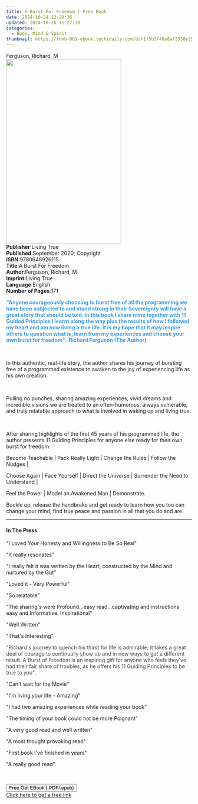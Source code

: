 ```yaml
---
title: A Burst For Freedom | Free Book
date: 2024-10-24 12:29:36
updated: 2024-10-26 11:27:38
categories:
  - Body, Mind & Spirit
thumbnail: https://thmb-001-ebook.techidaily.com/dcf1f5b3f46e8a73330e352e859581c796671b6fa31b9fb1888cd0afa9b3713a.jpg
---
```

<main id="book-container">
  <div class="flex flex-col">
    <div class="book-brief flex-1 py-6 px-4 sm:p-6 md:py-10 md:px-8">
      <!-- brief-->
      <div class="book-brief-main">Ferguson, Richard, M</div>
    </div>
    <div
      class="book-meta-info flex-1 grid gap-4 col-start-1 col-end-3 row-start-1 sm:mb-6 sm:grid-cols-4 lg:gap-6 lg:col-start-2 lg:row-end-6 lg:row-span-6 lg:mb-0"
    >
      <div
        class="book-meta-info-left place-content-center mt-4 p-4 text-sm leading-6 col-start-2 col-span-2 dark:text-slate-400"
      >
        <img
          class="w-full h-500 object-cover rounded-lg sm:h-255 sm:col-span-2 lg:col-span-full"
          src="https://img-001-ebook.techidaily.com/36c11d3147c9707d0f9e5b9619aca22ce64874b22dbb38443de4d37f9aae8d95.jpg"
          alt=""
          width="312"
          height="500"
        />
      </div>
      <div
        class="book-meta-info-right mt-2 col-start-1 row-start-2 col-span-3 self-center"
      >
        <!-- meta data  -->
        <div class="flex flex-col px-4 md:px-8">
          <div class="flex-1">
            <strong>Publisher</strong>:<span class="px-2">Living True</span>
          </div>
          <div class="flex-1">
            <strong>Published</strong>:<span class="px-2"
              >September 2020; Copyright</span
            >
          </div>
          <div class="flex-1">
            <strong>ISBN</strong>:<span class="px-2">9780648926115</span>
          </div>
          <div class="flex-1">
            <strong>Title</strong>:<span class="px-2">A Burst For Freedom</span>
          </div>
          <div class="flex-1">
            <strong>Author</strong>:<span class="px-2"
              >Ferguson, Richard, M</span
            >
          </div>
          <div class="flex-1">
            <strong>Imprint</strong>:<span class="px-2">Living True</span>
          </div>
          <div class="flex-1">
            <strong>Language</strong>:<span class="px-2">English</span>
          </div>
          <div class="flex-1">
            <strong>Number of Pages</strong>:<span class="px-2">171</span>
          </div>
        </div>
      </div>
    </div>
    <div class="book-description flex-1 py-6 px-4 sm:p-6 md:py-10 md:px-8">
      <div class="book-description-main">
        <div accordion-content="" id="description">
          <p>
            <strong style="color: rgb(61, 155, 233)"
              >"Anyone courageously choosing to burst free of all the
              programming we have been subjected to and stand strong in their
              Sovereignty will have a great story that should be told. In this
              book I share mine together with 11 Guided Principles I learnt
              along the way plus the results of how I followed my heart and am
              now living a true life. It is my hope that it may inspire others
              to question what is, learn from my experiences and choose your own
              burst for freedom".&nbsp;&nbsp;Richard Ferguson (The
              Author)</strong
            >
          </p>
          <p><br /></p>
          <p>
            In this authentic, real-life story, the author shares his journey of
            bursting free of a programmed existence to awaken to the joy of
            experiencing life as his own creation.
          </p>
          <p><br /></p>
          <p>
            Pulling no punches, sharing amazing experiences, vivid dreams and
            incredible visions we are treated to an often-humorous, always
            vulnerable, and truly relatable approach to what is involved in
            waking up and living true.
          </p>
          <p><br /></p>
          <p>
            After sharing highlights of the first 45 years of his programmed
            life, the author presents 11 Guiding Principles for anyone else
            ready for their own burst for freedom:
          </p>
          <p>
            Become Teachable | Pack Really Light | Change the Rules | Follow the
            Nudges |
          </p>
          <p>
            Choose Again | Face Yourself | Direct the Universe | Surrender the
            Need to Understand |
          </p>
          <p>Feel the Power | Model an Awakened Man | Demonstrate.</p>
          <p>
            Buckle up, release the handbrake and get ready to learn how you too
            can change your mind, find true peace and passion in all that you do
            and are.&nbsp;
          </p>
        </div>
        <div class="accordion-fader"></div>
      </div>
    </div>
    <div class="book-excerpts flex-1 py-6 px-4 sm:p-6 md:py-10 md:px-8">
      <!-- excerpts-->
      <div class="book-excerpts-main">
        <hr />
        <h4 class="placeholder placeholder-heading">
          <span>In The Press</span>
        </h4>
        <p></p>
        <p class="ql-align-center">
          "I Loved Your Honesty and Willingness to Be So Real"
        </p>
        <p class="ql-align-center">"It really resonates"</p>
        <p class="ql-align-center">
          "I really felt it was written by the Heart, constructed&nbsp;by the
          Mind and nurtured by the Gut"
        </p>
        <p class="ql-align-center">"Loved it - Very Powerful"</p>
        <p class="ql-align-center">"So relatable"</p>
        <p class="ql-align-center">
          "The sharing's were Profound...easy read...captivating and
          instructions easy and Informative. Inspirational"
        </p>
        <p class="ql-align-center">"Well Written"</p>
        <p class="ql-align-center">"That's Interesting"</p>
        <p>
          <span style="color: rgba(68, 68, 68, 1)"
            >"Richard's journey to quench his thirst for life is admirable; it
            takes a great deal of courage to continually show up and in new ways
            to get a different result. A Burst of Freedom is an inspiring gift
            for anyone who feels they've had their fair share of troubles, as he
            offers his 11 Guiding Principles to be true to you".</span
          >
        </p>
        <p class="ql-align-center">"Can't wait for the Movie"</p>
        <p class="ql-align-center">"I'm living your life - Amazing"</p>
        <p class="ql-align-center">
          "I had two amazing experiences while reading your book"
        </p>
        <p class="ql-align-center">
          "The timing of your book could not be more Poignant"
        </p>
        <p class="ql-align-center">"A very good read and well written"</p>
        <p class="ql-align-center">"A most thought provoking read"</p>
        <p class="ql-align-center">"First book I've finished in years"</p>
        <p class="ql-align-center">"A really good read"</p>
        <p><br /></p>
        <p></p>
      </div>
    </div>
    <div
      class="book-about-author flex-1 py-6 px-4 sm:p-6 md:py-10 md:px-8"
    ></div>
    <div class="book-free-get flex-1 py-6 px-4 sm:p-6 md:py-10 md:px-8">
      <button
        id="btn-free-get"
        class="bg-blue-500 hover:bg-blue-700 text-white font-bold py-2 px-4 rounded"
      >
        Free Get EBook (.PDF/.epub)
      </button>
      <div id="countdown-display" class="px-2 text-lg mt-2"></div>
      <a
        id="free-link"
        class="hidden bg-blue-500 hover:bg-blue-700 text-white font-bold py-2 px-4 rounded"
        href="https://www.ebooks.com/en-us/book/210547708/a-burst-for-freedom/ferguson-richard-m/"
        target="_blank"
        >Click here to get a free link</a
      >
    </div>
    <script>
      let countdownTime = 0;
      let countdownInterval = null;
      document
        .getElementById('btn-free-get')
        .addEventListener('click', startCountdown);
      function startCountdown() {
        countdownTime = new Date().getTime() + 60000 * 3;
        countdownInterval = setInterval(updateCountdown, 1000);
        document.getElementById('btn-free-get').disabled = true;
        document
          .getElementById('btn-free-get')
          .classList.add('bg-gray-500', 'cursor-not-allowed');
      }
      function updateCountdown() {
        let currentTime = new Date().getTime();
        let timeLeft = countdownTime - currentTime;
        let secondsLeft = Math.floor(timeLeft / 1000);
        document.getElementById('countdown-display').innerHTML =
          `Remaining time: ${secondsLeft} seconds.`;
        if (secondsLeft <= 0) {
          clearInterval(countdownInterval);
          document.getElementById('btn-free-get').classList.add('hidden');
          document.getElementById('free-link').classList.remove('hidden');
          document.getElementById('countdown-display').innerHTML = '';
        }
      }
    </script>
  </div>
</main>
